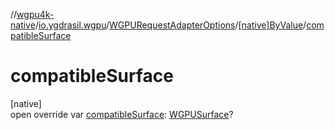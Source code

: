 //[wgpu4k-native](../../../../index.md)/[io.ygdrasil.wgpu](../../index.md)/[WGPURequestAdapterOptions](../index.md)/[[native]ByValue](index.md)/[compatibleSurface](compatible-surface.md)

# compatibleSurface

[native]\
open override var [compatibleSurface](compatible-surface.md): [WGPUSurface](../../-w-g-p-u-surface/index.md)?